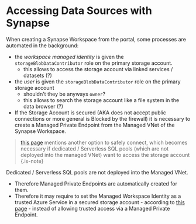 # Accessing Data Sources with Synapse

When creating a Synapse Workspace from the portal, some processes are automated in the background:

- the *workspace managed identity* is given the `storageBlobDataContributor` role on the primary storage account. 
	- this allows to access the storage account via linked services / datasets (?)
- the *user* is given the `storageBlobDataContributor` role on the primary storage account
	- shouldn't they be anyways `owner`?
	- this allows to search the storage account like a file system in the data browser (?)
- If the Storage Account is secured (AKA does not accept public connections or more general is Blocked by the firewall) it is necessary to create a Managed Private Endpoint from the Managed VNet of the Synapse Workspace.

> [this page](https://docs.microsoft.com/en-gb/azure/synapse-analytics/security/connect-to-a-secure-storage-account?WT.mc_id=Portal-Microsoft_Azure_Synapse#access-a-secured-storage-account) mentions another option to safely connect, which becomes necessary if dedicated / Serverless SQL pools (which are not deployed into the managed VNet) want to access the storage account {.is-note}

Dedicated / Serverless SQL pools are not deployed into the Managed VNet.

- Therefore Managed Private Endpoints are automatically created for them.
- Therefore it may require to set the Managed Workspace Identity as a trusted Azure Service in a secured storage account - according to [this page](https://docs.microsoft.com/en-gb/azure/synapse-analytics/security/connect-to-a-secure-storage-account?WT.mc_id=Portal-Microsoft_Azure_Synapse#access-a-secured-storage-account) - instead of allowing trusted access via a Managed Private Endpoint.
